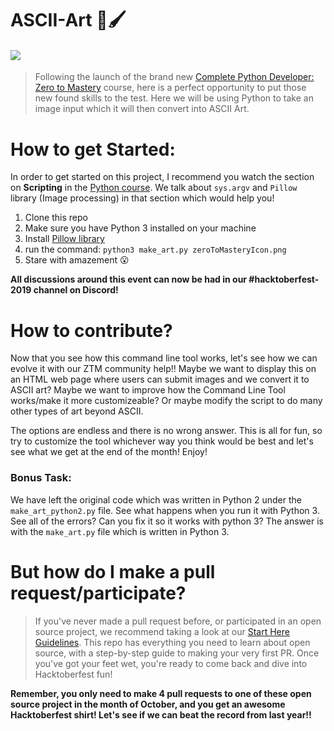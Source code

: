 # ASCII-Art 🎨🖌️

#### [![](https://img.shields.io/badge/PYTHON%20PROJECT-ASCII%20Art%20-blue?style=for-the-badge&logo=Python)](./ASCII-Art/)
> Following the launch of the brand new [Complete Python Developer: Zero to Mastery](https://www.udemy.com/course/complete-python-developer-zero-to-mastery/?couponCode=LEVELUPZTM) course, here is a perfect opportunity to put those new found skills to the test. Here we will be using Python to take an image input which it will then convert into ASCII Art.

# How to get Started:
In order to get started on this project, I recommend you watch the section on **Scripting** in the [Python course](https://www.udemy.com/course/complete-python-developer-zero-to-mastery/?couponCode=LEVELUPZTM). We talk about ```sys.argv``` and ```Pillow``` library (Image processing) in that section which would help you!

1. Clone this repo
2. Make sure you have Python 3 installed on your machine
3. Install [Pillow library](https://pillow.readthedocs.io/en/stable/installation.html)
4. run the command: `python3 make_art.py zeroToMasteryIcon.png`
5. Stare with amazement 😮


**All discussions around this event can now be had in our #hacktoberfest-2019 channel on Discord!**

# How to contribute?

Now that you see how this command line tool works, let's see how we can evolve it with our ZTM community help!! Maybe we want to display this on an HTML web page where users can submit images and we convert it to ASCII art? Maybe we want to improve how the Command Line Tool works/make it more customizeable? Or maybe modify the script to do many other types of art beyond ASCII. 

The options are endless and there is no wrong answer. This is all for fun, so try to customize the tool whichever way you think would be best and let's see what we get at the end of the month! Enjoy! 

### Bonus Task:
We have left the original code which was written in Python 2 under the `make_art_python2.py` file. See what happens when you run it with Python 3. See all of the errors? Can you fix it so it works with python 3? The answer is with the `make_art.py` file which is written in Python 3.


# But how do I make a pull request/participate?

> If you've never made a pull request before, or participated in an open source project, we recommend taking a look at our [Start Here Guidelines](https://github.com/zero-to-mastery/start-here-guidelines). This repo has everything you need to learn about open source, with a step-by-step guide to making your very first PR.
> Once you've got your feet wet, you're ready to come back and dive into Hacktoberfest fun!

**Remember, you only need to make 4 pull requests to one of these open source project in the month of October, and you get an awesome Hacktoberfest shirt! Let's see if we can beat the record from last year!!**
